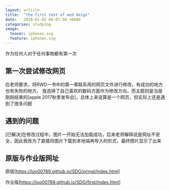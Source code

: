 ```yaml
---
layout: article
title:  "the first test of wed deign"
date:   2018-01-02 08:07:50 +0800
categories: studying
image:
  teaser: iphonex.svg
  feature: iphonex.svg
---
```

作为任何人对于任何事物都有第一次

## 第一次尝试修改网页

应老师要求，将RWD一书中的第一章联系用的网页文件进行修改，有成功的地方也有失败的地方。
我选择了自己喜欢的数码方面作为修改方向，而主题则是当是刚刚结束的[apple 2017秋季发布会]，总体上来说算是一个网页，但实际上还是遇到了很多问题

## 遇到的问题

[已解决]在修改过程中，图片一开始无法加载成功，后来老师解释说是网址不安全，因此我改为了直接将图片下载到本地端再导入的形式，最终图片显示了出来

## 原版与作业版网址

原版[https://luo00789.github.io/SDG/oringi/index.html]

作业版[https://luo00789.github.io/SDG/first/index.html]
